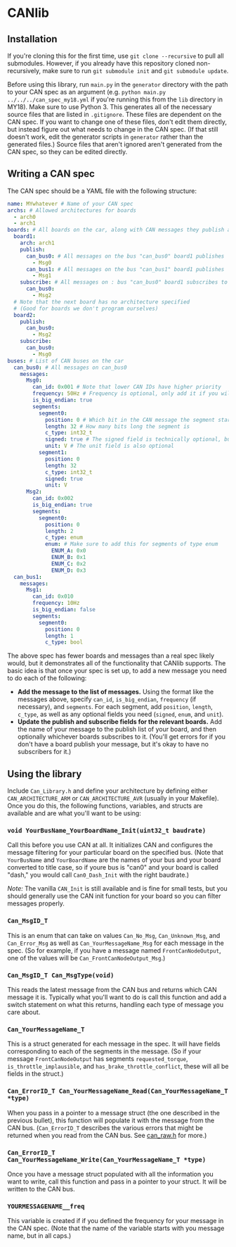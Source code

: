 # CANlib

## Installation
If you're cloning this for the first time, use `git clone --recursive` to pull all submodules. However, if you already have this repository cloned non-recursively, make sure to run `git submodule init` and `git submodule update`.

Before using this library, run `main.py` in the `generator` directory with the path to your CAN spec as an argument (e.g. `python main.py ../../../can_spec_my18.yml` if you're running this from the `lib` directory in MY18). Make sure to use Python 3. This generates all of the necessary source files that are listed in `.gitignore`. These files are dependent on the CAN spec. If you want to change one of these files, don't edit them directly, but instead figure out what needs to change in the CAN spec. (If that still doesn't work, edit the generator scripts in `generator` rather than the generated files.) Source files that aren't ignored aren't generated from the CAN spec, so they can be edited directly.

## Writing a CAN spec
The CAN spec should be a YAML file with the following structure:
```yaml
name: MYwhatever # Name of your CAN spec
archs: # Allowed architectures for boards
  - arch0
  - arch1
boards: # All boards on the car, along with CAN messages they publish and subscribe to
  board1:
    arch: arch1
    publish:
      can_bus0: # All messages on the bus "can_bus0" board1 publishes
        - Msg0
      can_bus1: # All messages on the bus "can_bus1" board1 publishes
        - Msg1
    subscribe: # All messages on : bus "can_bus0" board1 subscribes to
      can_bus0:
        - Msg2
  # Note that the next board has no architecture specified
  # (Good for boards we don't program ourselves)
  board2:
    publish:
      can_bus0:
        - Msg2
    subscribe:
      can_bus0:
        - Msg0
buses: # List of CAN buses on the car
  can_bus0: # All messages on can_bus0
    messages:
      Msg0:
        can_id: 0x001 # Note that lower CAN IDs have higher priority
        frequency: 50Hz # Frequency is optional, only add it if you will use it
        is_big_endian: true
        segments:
          segment0:
            position: 0 # Which bit in the CAN message the segment starts at
            length: 32 # How many bits long the segment is
            c_type: int32_t
            signed: true # The signed field is technically optional, but good to add for integers
            unit: V # The unit field is also optional
          segment1:
            position: 0
            length: 32
            c_type: int32_t
            signed: true
            unit: V
      Msg2:
        can_id: 0x002
        is_big_endian: true
        segments:
          segment0:
            position: 0
            length: 2
            c_type: enum
            enum: # Make sure to add this for segments of type enum
              ENUM_A: 0x0
              ENUM_B: 0x1
              ENUM_C: 0x2
              ENUM_D: 0x3
  can_bus1:
    messages:
      Msg1:
        can_id: 0x010
        frequency: 10Hz
        is_big_endian: false
        segments:
          segment0:
            position: 0
            length: 1
            c_type: bool
```
The above spec has fewer boards and messages than a real spec likely would, but it demonstrates all of the functionality that CANlib supports. The basic idea is that once your spec is set up, to add a new message you need to do each of the following:
* **Add the message to the list of messages.** Using the format like the messages above, specify `can_id`, `is_big_endian`, `frequency` (if necessary), and `segments`. For each segment, add `position`, `length`, `c_type`, as well as any optional fields you need (`signed`, `enum`, and `unit`).
* **Update the publish and subscribe fields for the relevant boards.** Add the name of your message to the publish list of your board, and then optionally whichever boards subscribes to it. (You'll get errors for if you don't have a board publish your message, but it's okay to have no subscribers for it.)


## Using the library
Include `Can_Library.h` and define your architecture by defining either `CAN_ARCHITECTURE_ARM` or `CAN_ARCHITECTURE_AVR` (usually in your Makefile). Once you do this, the following functions, variables, and structs are available and are what you'll want to be using:

### `void YourBusName_YourBoardName_Init(uint32_t baudrate)`
Call this before you use CAN at all. It initializes CAN and configures the message filtering for your particular board on the specified bus. (Note that `YourBusName` and `YourBoardName` are the names of your bus and your board converted to title case, so if youre bus is "can0" and your board is called "dash," you would call `Can0_Dash_Init` with the right baudrate.)

*Note:* The vanilla `CAN_Init` is still available and is fine for small tests, but you should generally use the CAN init function for your board so you can filter messages properly.

### `Can_MsgID_T`
This is an enum that can take on values `Can_No_Msg`, `Can_Unknown_Msg`, and `Can_Error_Msg` as well as `Can_YourMessageName_Msg` for each message in the spec. (So for example, if you have a message named `FrontCanNodeOutput`, one of the values will be `Can_FrontCanNodeOutput_Msg`.)

### `Can_MsgID_T Can_MsgType(void)`
This reads the latest message from the CAN bus and returns which CAN message it is. Typically what you'll want to do is call this function and add a switch statement on what this returns, handling each type of message you care about.

### `Can_YourMessageName_T`
This is a struct generated for each message in the spec. It will have fields corresponding to each of the segments in the message. (So if your message `FrontCanNodeOutput` has segments `requested_torque`, `is_throttle_implausible`, and `has_brake_throttle_conflict`, these will all be fields in the struct.)

### `Can_ErrorID_T Can_YourMessageName_Read(Can_YourMessageName_T *type)`
When you pass in a pointer to a message struct (the one described in the previous bullet), this function will populate it with the message from the CAN bus. (`Can_ErrorID_T` describes the various errors that might be returned when you read from the CAN bus. See [can_raw.h](can_raw.h) for more.)

### `Can_ErrorID_T Can_YourMessageName_Write(Can_YourMessageName_T *type)`
Once you have a message struct populated with all the information you want to write, call this function and pass in a pointer to your struct. It will be written to the CAN bus.

### `YOURMESSAGENAME__freq`
This variable is created if if you defined the frequency for your message in the CAN spec. (Note that the name of the variable starts with you message name, but in all caps.)
